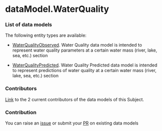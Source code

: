 # dataModel.WaterQuality

### List of data models

The following entity types are available:
- [WaterQualityObserved](https://github.com/smart-data-models/dataModel.WaterQuality/blob/master/WaterQualityObserved/README.md). Water Quality data model is intended to represent water quality parameters at a certain water mass (river,  lake, sea, etc.) section

- [WaterQualityPredicted](https://github.com/smart-data-models/dataModel.WaterQuality/blob/master/WaterQualityPredicted/README.md). Water Quality Predicted data model is intended to represent predictions of water quality at a certain water mass (river,  lake, sea, etc.) section



### Contributors
[Link](https://github.com/smart-data-models/dataModel.WaterQuality/blob/master/CONTRIBUTORS.yaml) to the 2 current contributors of the data models of this Subject.


### Contribution
You can raise an [issue](https://github.com/smart-data-models/dataModel.WaterQuality/issues) or submit your [PR](https://github.com/smart-data-models/dataModel.WaterQuality/pulls) on existing data models
